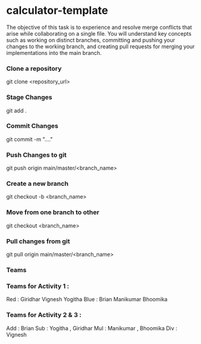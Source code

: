 # calculator-template

The objective of this task is to experience and resolve merge conflicts that arise while collaborating on a single file. You will understand key concepts such as working on distinct branches, committing and pushing your changes to the working branch, and creating pull requests for merging your implementations into the main branch. 

### Clone a repository
git clone <repository_url>

### Stage Changes
git add .

### Commit Changes
git commit -m "...."

### Push Changes to git
git push origin main/master/<branch_name>

### Create a new branch
git checkout -b <branch_name>

### Move from one branch to other
git checkout <branch_name>

### Pull changes from git
git pull origin main/master/<branch_name>

### Teams 
### Teams for Activity 1 : 
Red :
Giridhar 
Vignesh
Yogitha
Blue :
Brian 
Manikumar
Bhoomika
### Teams for Activity 2 & 3 : 
Add :  Brian
Sub : Yogitha , Giridhar
Mul : Manikumar , Bhoomika
Div : Vignesh
